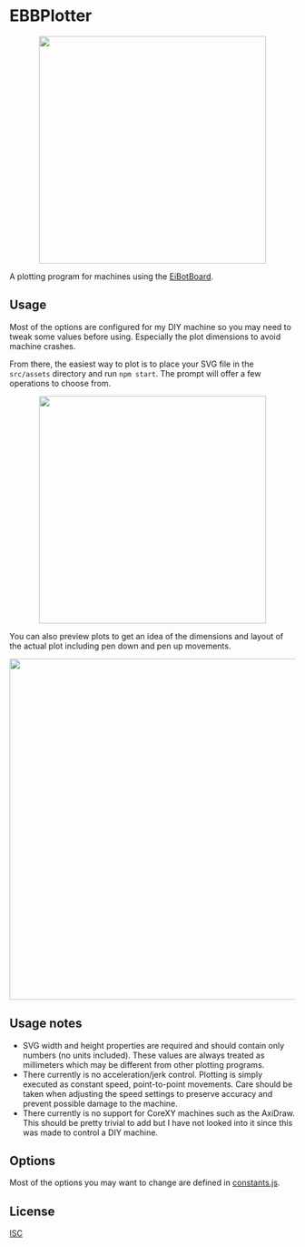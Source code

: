 # EBBPlotter

<p align="center">
  <img src="https://github.com/dtgreene/ebbplotter/assets/24302976/16256342-f252-4e7a-ac87-e87c649266f8" width="400" />
</p>

A plotting program for machines using the [EiBotBoard](http://www.schmalzhaus.com/EBB/).

## Usage

Most of the options are configured for my DIY machine so you may need to tweak some values before using.  Especially the plot dimensions to avoid machine crashes.

From there, the easiest way to plot is to place your SVG file in the `src/assets` directory and run `npm start`.  The prompt will offer a few operations to choose from.

<p align="center">
  <img src="https://github.com/dtgreene/ebbplotter/assets/24302976/0709451a-f001-42f3-8586-9e3043462a61" width="400" />
</p>

You can also preview plots to get an idea of the dimensions and layout of the actual plot including pen down and pen up movements.

<p align="center">
  <img src="https://github.com/dtgreene/ebbplotter/assets/24302976/4b212ce1-1a53-403a-b823-697bbb8a3d8e" width="600" />
</p>

## Usage notes
- SVG width and height properties are required and should contain only numbers (no units included).  These values are always treated as millimeters which may be different from other plotting programs.
- There currently is no acceleration/jerk control.  Plotting is simply executed as constant speed, point-to-point movements.  Care should be taken when adjusting the speed settings to preserve accuracy and prevent possible damage to the machine.
- There currently is no support for CoreXY machines such as the AxiDraw.  This should be pretty trivial to add but I have not looked into it since this was made to control a DIY machine. 

## Options

Most of the options you may want to change are defined in [constants.js](src/constants.js). 

## License

[ISC](https://choosealicense.com/licenses/isc/)
